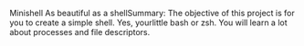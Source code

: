 Minishell As beautiful as a shellSummary:  The objective of this project is for you to create a simple shell. Yes, yourlittle bash or zsh. You will learn a lot about processes and file descriptors.

